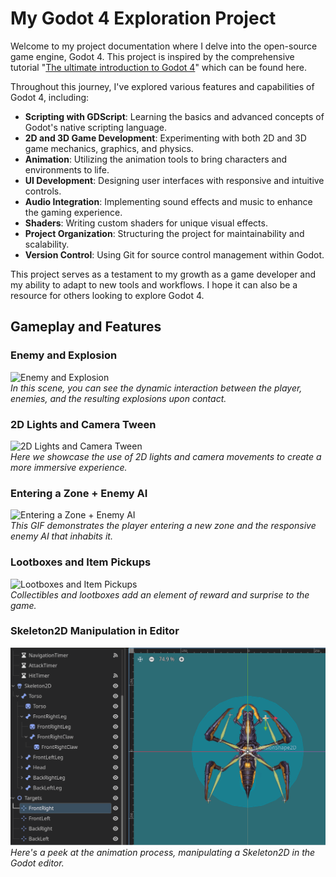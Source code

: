 # My Godot 4 Exploration Project

Welcome to my project documentation where I delve into the open-source game engine, Godot 4. This project is inspired by the comprehensive tutorial "[The ultimate introduction to Godot 4](https://www.youtube.com/watch?v=nAh_Kx5Zh5Q)" which can be found here.

Throughout this journey, I've explored various features and capabilities of Godot 4, including:

- **Scripting with GDScript**: Learning the basics and advanced concepts of Godot's native scripting language.
- **2D and 3D Game Development**: Experimenting with both 2D and 3D game mechanics, graphics, and physics.
- **Animation**: Utilizing the animation tools to bring characters and environments to life.
- **UI Development**: Designing user interfaces with responsive and intuitive controls.
- **Audio Integration**: Implementing sound effects and music to enhance the gaming experience.
- **Shaders**: Writing custom shaders for unique visual effects.
- **Project Organization**: Structuring the project for maintainability and scalability.
- **Version Control**: Using Git for source control management within Godot.

This project serves as a testament to my growth as a game developer and my ability to adapt to new tools and workflows. I hope it can also be a resource for others looking to explore Godot 4.

## Gameplay and Features

### Enemy and Explosion
![Enemy and Explosion](gifs/gameplay_1.gif)  
*In this scene, you can see the dynamic interaction between the player, enemies, and the resulting explosions upon contact.*

### 2D Lights and Camera Tween
![2D Lights and Camera Tween](gifs/gameplay_2.gif)  
*Here we showcase the use of 2D lights and camera movements to create a more immersive experience.*

### Entering a Zone + Enemy AI
![Entering a Zone + Enemy AI](gifs/gameplay_3.gif)  
*This GIF demonstrates the player entering a new zone and the responsive enemy AI that inhabits it.*

### Lootboxes and Item Pickups
![Lootboxes and Item Pickups](gifs/gameplay_4.gif)  
*Collectibles and lootboxes add an element of reward and surprise to the game.*

### Skeleton2D Manipulation in Editor
![Skeleton2D Manipulation](gifs/editor_1.gif)  
*Here's a peek at the animation process, manipulating a Skeleton2D in the Godot editor.*